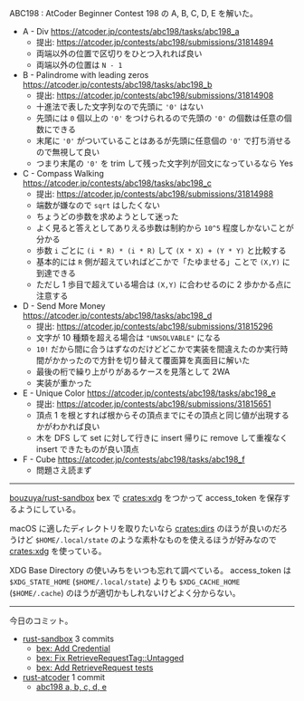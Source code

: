 ABC198 : AtCoder Beginner Contest 198 の A, B, C, D, E を解いた。

- A - Div
  <https://atcoder.jp/contests/abc198/tasks/abc198_a>
  - 提出: <https://atcoder.jp/contests/abc198/submissions/31814894>
  - 両端以外の位置で区切りをひとつ入れれば良い
  - 両端以外の位置は `N - 1`
- B - Palindrome with leading zeros
  <https://atcoder.jp/contests/abc198/tasks/abc198_b>
  - 提出: <https://atcoder.jp/contests/abc198/submissions/31814908>
  - 十進法で表した文字列なので先頭に `'0'` はない
  - 先頭には `0` 個以上の `'0'` をつけられるので先頭の `'0'` の個数は任意の個数にできる
  - 末尾に `'0'` がついていることはあるが先頭に任意個の `'0'` で打ち消せるので無視して良い
  - つまり末尾の `'0'` を trim して残った文字列が回文になっているなら Yes
- C - Compass Walking
  <https://atcoder.jp/contests/abc198/tasks/abc198_c>
  - 提出: <https://atcoder.jp/contests/abc198/submissions/31814988>
  - 端数が嫌なので `sqrt` はしたくない
  - ちょうどの歩数を求めようとして迷った
  - よく見ると答えとしてありえる歩数は制約から `10^5` 程度しかないことが分かる
  - 歩数 `i` ごとに `(i * R) * (i * R)` して `(X * X) + (Y * Y)` と比較する
  - 基本的には `R` 側が超えていればどこかで「たゆませる」ことで `(X,Y)` に到達できる
  - ただし 1 歩目で超えている場合は `(X,Y)` に合わせるのに 2 歩かかる点に注意する
- D - Send More Money
  <https://atcoder.jp/contests/abc198/tasks/abc198_d>
  - 提出: <https://atcoder.jp/contests/abc198/submissions/31815296>
  - 文字が 10 種類を超える場合は `"UNSOLVABLE"` になる
  - `10!` だから間に合うはずなのだけどどこかで実装を間違えたのか実行時間がかかったので方針を切り替えて覆面算を真面目に解いた
  - 最後の桁で繰り上がりがあるケースを見落として 2WA
  - 実装が重かった
- E - Unique Color
  <https://atcoder.jp/contests/abc198/tasks/abc198_e>
  - 提出: <https://atcoder.jp/contests/abc198/submissions/31815651>
  - 頂点 1 を根とすれば根からその頂点までにその頂点と同じ値が出現するかがわかれば良い
  - 木を DFS して set に対して行きに insert 帰りに remove して重複なく insert できたものが良い頂点
- F - Cube
  <https://atcoder.jp/contests/abc198/tasks/abc198_f>
  - 問題さえ読まず

---

[bouzuya/rust-sandbox] bex で [crates:xdg] をつかって access_token を保存するようにしている。

macOS に適したディレクトリを取りたいなら [crates:dirs] のほうが良いのだろうけど `$HOME/.local/state` のような素朴なものを使えるほうが好みなので [crates:xdg] を使っている。

XDG Base Directory の使いみちをいつも忘れて調べている。 access_token は `$XDG_STATE_HOME` (`$HOME/.local/state`) よりも `$XDG_CACHE_HOME` (`$HOME/.cache`) のほうが適切かもしれないけどよく分からない。

---

今日のコミット。

- [rust-sandbox](https://github.com/bouzuya/rust-sandbox) 3 commits
  - [bex: Add Credential](https://github.com/bouzuya/rust-sandbox/commit/d6b8200f29be3f7e75ca0ee5442573470ce31db0)
  - [bex: Fix RetrieveRequestTag::Untagged](https://github.com/bouzuya/rust-sandbox/commit/e04854b9c4dea95c734a235b10cab6e11881962d)
  - [bex: Add RetrieveRequest tests](https://github.com/bouzuya/rust-sandbox/commit/549c7a21d07045cea4adea45bee43c0cebd0030a)
- [rust-atcoder](https://github.com/bouzuya/rust-atcoder) 1 commit
  - [abc198 a, b, c, d, e](https://github.com/bouzuya/rust-atcoder/commit/670fac2028dbf5baca5b5e122dcf3c4449cafab9)

[bouzuya/rust-sandbox]: https://github.com/bouzuya/rust-sandbox
[crates:dirs]: https://crates.io/crates/dirs
[crates:xdg]: https://crates.io/crates/xdg
